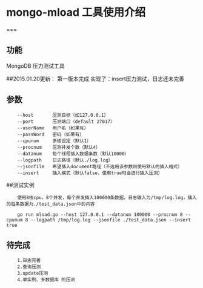 # mongo-mload 工具使用介绍
===


## 功能
 MongoDB 压力测试工具

##2015.01.20更新：
		第一版本完成
		实现了：insert压力测试，日志还未完善

## 参数
		--host   	 压测目标（如127.0.0.1）
		--port    	 压测端口（default 27017）
		--userName   用户名（如果有）
		--passWord   密码（如果有）
		--cpunum	 多核设定（默认1）
		--procnum	 压测并发个数（默认4） 
		--datanum	 每个线程插入数据条数（默认10000）
		--logpath	 日志路径（默认./log.log）
		--jsonfile	 希望插入document路径（不选用该参数则使用默认的插入格式）
		--insert	 插入模式（默认false，使用true时会进行插入压测）


##测试实例

		使用8核cpu，8个并发，每个并发插入100000条数据，日志输入为/tmp/log.log，插入的每条数据为./test_data.json中的内容

		go run mload.go --host 127.0.0.1 --datanum 100000 --procnum 8 --cpunum 8 --logpath /tmp/log.log --jsonfile ./test_data.json --insert true



## 待完成
		1.日志完善
		2.查询压测
		3.update压测
		4.单实例、多数据库 的压测
